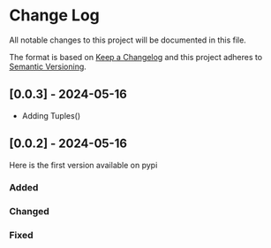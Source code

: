 
# Change Log
All notable changes to this project will be documented in this file.
 
The format is based on [Keep a Changelog](http://keepachangelog.com/)
and this project adheres to [Semantic Versioning](http://semver.org/).


## [0.0.3] - 2024-05-16
  
* Adding Tuples()

## [0.0.2] - 2024-05-16
  
Here is the first version available on pypi

### Added

### Changed

### Fixed
